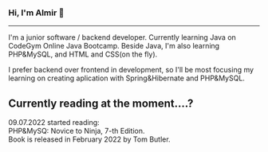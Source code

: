 ### Hi, I'm Almir 👋

<hr>

<p> I'm a junior software / backend developer. Currently learning Java on CodeGym Online Java Bootcamp.
   Beside Java, I'm  also learning PHP&MySQL, and HTML and CSS(on the fly).    
</p>
<p>I prefer backend over frontend in development, so I'll be most focusing my learning on creating aplication with Spring&Hibernate and PHP&MySQL.</p>



<h2>Currently reading at the moment....? </h2>
<p>09.07.2022 started reading: </br>
PHP&MySQ: Novice to Ninja, 7-th Edition. </br>
Book is released in February 2022 by Tom Butler.

